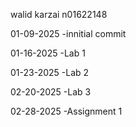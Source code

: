 walid karzai
n01622148

01-09-2025
-innitial commit

01-16-2025
-Lab 1

01-23-2025
-Lab 2

02-20-2025
-Lab 3

02-28-2025
-Assignment 1
